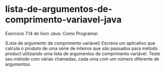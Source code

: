 # lista-de-argumentos-de-comprimento-variavel-java
Exercicio 7.14 do livro Java: Como Programar.

(Lista de argumento de comprimento variável) Escreva um aplicativo que calcula o produto de uma série de inteiros que são passados
para método product utilizando uma lista de argumentos de comprimento variável. Teste seu método com várias chamadas, cada uma
com um número diferente de argumentos.

